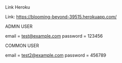 Link Heroku

Link: https://blooming-beyond-39515.herokuapp.com/

ADMIN USER

email = test@example.com
password = 123456

COMMON USER

email = test2@example.com
password = 456789
